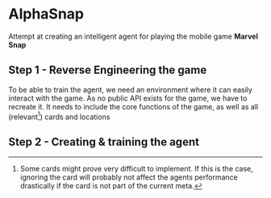 # AlphaSnap

Attempt at creating an intelligent agent for playing the mobile game **Marvel Snap**

## Step 1 - Reverse Engineering the game
To be able to train the agent, we need an environment where it can easily interact with the game. As no public API exists for the game, we have to recreate it. It needs to include the core functions of the game, as well as all (relevant[^1]) cards and locations

## Step 2 - Creating & training the agent



[^1]: Some cards might prove very difficult to implement. If this is the case, ignoring the card will probably not affect the agents performance drastically if the card is not part of the current meta.
